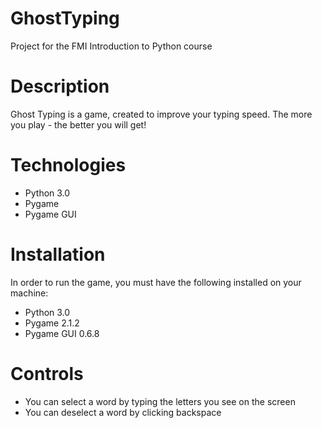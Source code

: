 # GhostTyping

Project for the FMI Introduction to Python course

# Description

Ghost Typing is a game, created to improve your typing speed. The more you play - the better you will get!

# Technologies

- Python 3.0
- Pygame
- Pygame GUI

# Installation

In order to run the game, you must have the following installed on your machine:

- Python 3.0
- Pygame 2.1.2
- Pygame GUI 0.6.8

# Controls

- You can select a word by typing the letters you see on the screen
- You can deselect a word by clicking backspace
